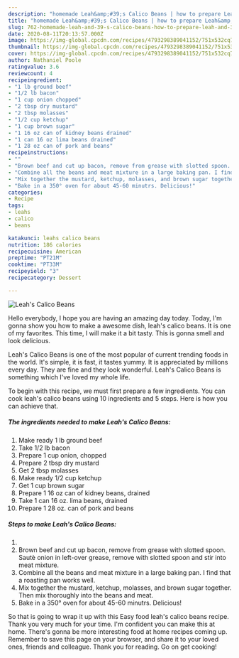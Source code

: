 ```yaml
---
description: "homemade Leah&amp;#39;s Calico Beans | how to prepare Leah&amp;#39;s Calico Beans"
title: "homemade Leah&amp;#39;s Calico Beans | how to prepare Leah&amp;#39;s Calico Beans"
slug: 762-homemade-leah-and-39-s-calico-beans-how-to-prepare-leah-and-39-s-calico-beans
date: 2020-08-11T20:13:57.000Z
image: https://img-global.cpcdn.com/recipes/4793298389041152/751x532cq70/leahs-calico-beans-recipe-main-photo.jpg
thumbnail: https://img-global.cpcdn.com/recipes/4793298389041152/751x532cq70/leahs-calico-beans-recipe-main-photo.jpg
cover: https://img-global.cpcdn.com/recipes/4793298389041152/751x532cq70/leahs-calico-beans-recipe-main-photo.jpg
author: Nathaniel Poole
ratingvalue: 3.6
reviewcount: 4
recipeingredient:
- "1 lb ground beef"
- "1/2 lb bacon"
- "1 cup onion chopped"
- "2 tbsp dry mustard"
- "2 tbsp molasses"
- "1/2 cup ketchup"
- "1 cup brown sugar"
- "1 16 oz can of kidney beans drained"
- "1 can 16 oz lima beans drained"
- "1 28 oz can of pork and beans"
recipeinstructions:
- ""
- "Brown beef and cut up bacon, remove from grease with slotted spoon. Sautè onion in left-over grease, remove with slotted spoon and stir into meat mixture."
- "Combine all the beans and meat mixture in a large baking pan. I find that a roasting pan works well."
- "Mix together the mustard, ketchup, molasses, and brown sugar together. Then mix thoroughly into the beans and meat."
- "Bake in a 350° oven for about 45-60 minutrs. Delicious!"
categories:
- Recipe
tags:
- leahs
- calico
- beans

katakunci: leahs calico beans 
nutrition: 186 calories
recipecuisine: American
preptime: "PT21M"
cooktime: "PT33M"
recipeyield: "3"
recipecategory: Dessert

---
```



![Leah&#39;s Calico Beans](https://img-global.cpcdn.com/recipes/4793298389041152/751x532cq70/leahs-calico-beans-recipe-main-photo.jpg)

Hello everybody, I hope you are having an amazing day today. Today, I'm gonna show you how to make a awesome dish, leah&#39;s calico beans. It is one of my favorites. This time, I will make it a bit tasty. This is gonna smell and look delicious.



Leah&#39;s Calico Beans is one of the most popular of current trending foods in the world. It's simple, it is fast, it tastes yummy. It is appreciated by millions every day. They are fine and they look wonderful. Leah&#39;s Calico Beans is something which I've loved my whole life.


To begin with this recipe, we must first prepare a few ingredients. You can cook leah&#39;s calico beans using 10 ingredients and 5 steps. Here is how you can achieve that.

<!--inarticleads1-->

##### The ingredients needed to make Leah&#39;s Calico Beans:

1. Make ready 1 lb ground beef
1. Take 1/2 lb bacon
1. Prepare 1 cup onion, chopped
1. Prepare 2 tbsp dry mustard
1. Get 2 tbsp molasses
1. Make ready 1/2 cup ketchup
1. Get 1 cup brown sugar
1. Prepare 1 16 oz can of kidney beans, drained
1. Take 1 can 16 oz. lima beans, drained
1. Prepare 1 28 oz. can of pork and beans




<!--inarticleads2-->

##### Steps to make Leah&#39;s Calico Beans:

1. 
1. Brown beef and cut up bacon, remove from grease with slotted spoon. Sautè onion in left-over grease, remove with slotted spoon and stir into meat mixture.
1. Combine all the beans and meat mixture in a large baking pan. I find that a roasting pan works well.
1. Mix together the mustard, ketchup, molasses, and brown sugar together. Then mix thoroughly into the beans and meat.
1. Bake in a 350° oven for about 45-60 minutrs. Delicious!




So that is going to wrap it up with this Easy food leah&#39;s calico beans recipe. Thank you very much for your time. I'm confident you can make this at home. There's gonna be more interesting food at home recipes coming up. Remember to save this page on your browser, and share it to your loved ones, friends and colleague. Thank you for reading. Go on get cooking!
